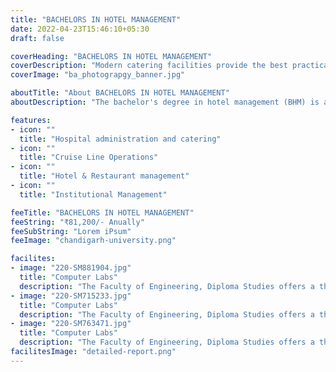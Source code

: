 ```yaml
---
title: "BACHELORS IN HOTEL MANAGEMENT"
date: 2022-04-23T15:46:10+05:30
draft: false

coverHeading: "BACHELORS IN HOTEL MANAGEMENT"
coverDescription: "Modern catering facilities provide the best practical experience"
coverImage: "ba_photograpgy_banner.jpg"

aboutTitle: "About BACHELORS IN HOTEL MANAGEMENT"
aboutDescription: "The bachelor's degree in hotel management (BHM) is a four-year undergraduate curriculum divided into eight semesters. The curriculum is intended to impart knowledge of major departments in the hotel industry. In the last year, students have had the opportunity to specialise in an area of interest. To educate workers in the global hotel industry, the curriculum combines academic competence and hands-on practical learning through our extensive industry reach. Through on-campus lectures, workshops, and off-campus industrial excursions, students get the opportunity to learn from industry experts."

features:
- icon: ""
  title: "Hospital administration and catering"
- icon: ""
  title: "Cruise Line Operations"
- icon: ""
  title: "Hotel & Restaurant management"
- icon: ""
  title: "Institutional Management"

feeTitle: "BACHELORS IN HOTEL MANAGEMENT"
feeString: "₹81,200/- Anually"
feeSubString: "Lorem iPsum"
feeImage: "chandigarh-university.png"

facilites:
- image: "220-SM881904.jpg"
  title: "Computer Labs"
  description: "The Faculty of Engineering, Diploma Studies offers a three year diploma program in Aeronautical Engineering"
- image: "220-SM715233.jpg"
  title: "Computer Labs"
  description: "The Faculty of Engineering, Diploma Studies offers a three year diploma program in Aeronautical Engineering"
- image: "220-SM763471.jpg"
  title: "Computer Labs"
  description: "The Faculty of Engineering, Diploma Studies offers a three year diploma program in Aeronautical Engineering"
facilitesImage: "detailed-report.png"
---
```


